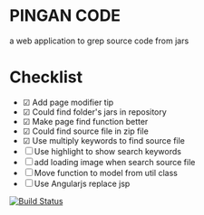 # PINGAN CODE

a web application to grep source code from jars

# Checklist

- ☑ Add page modifier tip
- ☑ Could find folder's jars in repository
- ☑ Make page find function better
- ☑ Could find source file in zip file
- ☑ Use multiply keywords to find source file
- ☐ Use highlight to show search keywords
- ☐ add loading image when search source file
- ☐ Move function to model from util class
- ☐ Use Angularjs replace jsp


[![Build Status](https://buildhive.cloudbees.com/job/zhaozhiming/job/PINGAN_CODE/badge/icon)](https://buildhive.cloudbees.com/job/zhaozhiming/job/PINGAN_CODE/)
